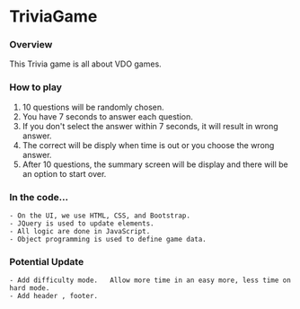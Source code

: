 # TriviaGame

### Overview
This Trivia game is all about VDO games.   

### How to play
1. 10 questions will be randomly chosen.
2. You have 7 seconds to answer each question.
3. If you don't select the answer within 7 seconds, it will result in wrong answer.
4. The correct will be disply when time is out or you choose the wrong answer.
5. After 10 questions, the summary screen will be display and there will be an option to start over.

### In the code...
    - On the UI, we use HTML, CSS, and Bootstrap.
    - JQuery is used to update elements.  
    - All logic are done in JavaScript.
    - Object programming is used to define game data.

### Potential Update
    - Add difficulty mode.   Allow more time in an easy more, less time on hard mode.
    - Add header , footer.